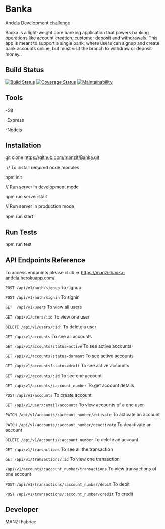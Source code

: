 # Banka

Andela Development challenge

Banka is a light-weight core banking application that powers banking operations like account
creation, customer deposit and withdrawals. This app is meant to support a single bank, where
users can signup and create bank accounts online, but must visit the branch to withdraw or
deposit money..


## Build Status

[![Build Status](https://travis-ci.org/manzif/Banka.svg?branch=develop)](https://travis-ci.org/manzif/Banka) [![Coverage Status](https://coveralls.io/repos/github/manzif/Banka/badge.svg?branch=develop)](https://coveralls.io/github/manzif/Banka?branch=develop) [![Maintainability](https://api.codeclimate.com/v1/badges/ac136a7dbfdd7bce1962/maintainability)](https://codeclimate.com/github/manzif/banka/maintainability)

## Tools
-Git 

-Express

-Nodejs

## Installation
git clone https://github.com/manzif/Banka.git

`// To install required node modules

npm init


// Run server in development mode

npm run server:start


// Run server in production mode

npm run start`



## Run Tests

npm run test

## API Endpoints Reference

To access endpoints please click => https://manzi-banka-andela.herokuapp.com/

`POST /api/v1/auth/signup` To signup

`POST /api/v1/auth/signin` To signin

`GET  /api/v1/users` To view all users

`GET /api/v1/users/:id` To view one user

`DELETE /api/v1/users/:id'` To delete a user

`GET /api/v1/accounts` To see all accounts

`GET /api/v1/accounts?status=active` To see active accounts

`GET /api/v1/accounts?status=dormant` To see active accounts

`GET /api/v1/accounts?status=draft` To see active accounts

`GET /api/v1/accounts/:id` To see one account

`GET /api/v1/accounts/:account_number` To get account details

`POST /api/v1/accounts` To create account

`GET /api/v1/user/:email/accounts` To view accounts of a one user

`PATCH /api/v1/accounts/:account_number/activate` To activate an account

`PATCH /api/v1/accounts/:account_number/deactivate` To deactivate an account

`DELETE /api/v1/accounts/:account_number` To delete an account

`GET /api/v1/transactions` To see all the transaction

`GET /api/v1/transactions/:id` To view one transaction

`/api/v1/accounts/:account_number/transactions` To view transactions of one account

`POST /api/v1/transactions/:account_number/debit` To debit

`POST /api/v1/transactions/:account_number/credit` To credit


## Developer

MANZI Fabrice
